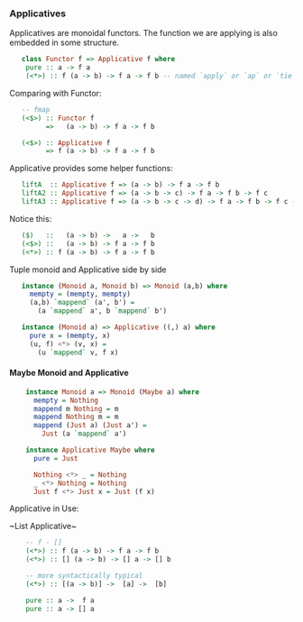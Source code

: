 ### Applicatives


Applicatives are monoidal functors. The function we are applying is also embedded in some structure.

```haskell
   class Functor f => Applicative f where
    pure :: a -> f a
    (<*>) :: f (a -> b) -> f a -> f b -- named `apply` or `ap` or `tie fighter`
```

Comparing with Functor:

```haskell
   -- fmap
   (<$>) :: Functor f
         =>   (a -> b) -> f a -> f b

   (<$>) :: Applicative f
         => f (a -> b) -> f a -> f b
```

Applicative provides some helper functions:

```haskell
   liftA  :: Applicative f => (a -> b) -> f a -> f b
   liftA2 :: Applicative f => (a -> b -> c) -> f a -> f b -> f c
   liftA3 :: Applicative f => (a -> b -> c -> d) -> f a -> f b -> f c -> f d
```

Notice this:

```haskell
   ($)   ::   (a -> b) ->   a ->   b
   (<$>) ::   (a -> b) -> f a -> f b
   (<*>) :: f (a -> b) -> f a -> f b
```

Tuple monoid and Applicative side by side

```haskell
   instance (Monoid a, Monoid b) => Monoid (a,b) where
     mempty = (mempty, mempty)
     (a,b) `mappend` (a', b') =
       (a `mappend` a', b `mappend` b')

   instance (Monoid a) => Applicative ((,) a) where
     pure x = (mempty, x)
     (u, f) <*> (v, x) =
       (u `mappend` v, f x)
```

#### Maybe Monoid and Applicative

```haskell
    instance Monoid a => Monoid (Maybe a) where
      mempty = Nothing
      mappend m Nothing = m
      mappend Nothing m = m
      mappend (Just a) (Just a') =
        Just (a `mappend` a')

    instance Applicative Maybe where
      pure = Just

      Nothing <*> _ = Nothing
      _ <*> Nothing = Nothing
      Just f <*> Just x = Just (f x)
```

Applicative in Use:

~List Applicative~


```haskell
    -- f - []
    (<*>) :: f (a -> b) -> f a -> f b
    (<*>) :: [] (a -> b) -> [] a -> [] b

    -- more syntactically typical
    (<*>) :: [(a -> b)] ->  [a] ->  [b]

    pure :: a ->  f a
    pure :: a -> [] a
```
